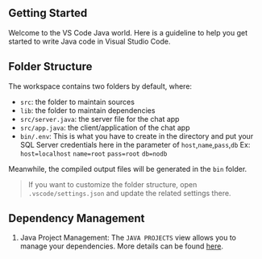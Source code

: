 ## Getting Started

Welcome to the VS Code Java world. Here is a guideline to help you get started to write Java code in Visual Studio Code.

## Folder Structure

The workspace contains two folders by default, where:

- `src`: the folder to maintain sources
- `lib`: the folder to maintain dependencies
- `src/server.java`: the server file for the chat app
- `src/app.java`: the client/application of the chat app
- `bin/.env`: This is what you have to create in the directory and put your SQL Server credentials here in the parameter of `host`,`name`,`pass`,`db`
Ex:
`host=localhost`
`name=root`
`pass=root`
`db=nodb`

Meanwhile, the compiled output files will be generated in the `bin` folder.

> If you want to customize the folder structure, open `.vscode/settings.json` and update the related settings there.

## Dependency Management

1. Java Project Management: The `JAVA PROJECTS` view allows you to manage your dependencies. More details can be found [here](https://github.com/microsoft/vscode-java-dependency#manage-dependencies).
